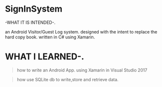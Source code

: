 # SignInSystem
-WHAT IT IS INTENDED-.

an Android Visitor/Guest Log system. designed with the intent to replace the hard copy book.
written in C# using Xamarin.

# WHAT I LEARNED-.
>how to write an Android App. using Xamarin in Visual Studio 2017

>how use SQLite db to write,store and retrieve data.
